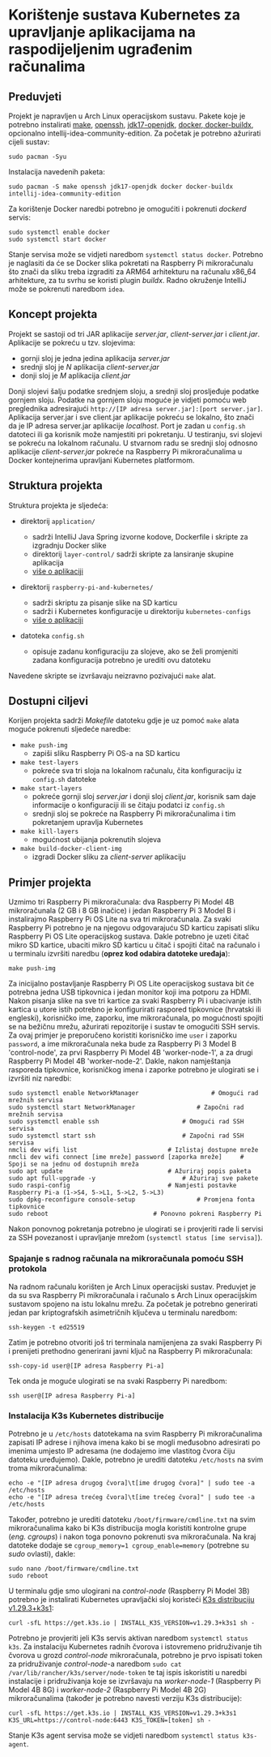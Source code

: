 # Korištenje sustava Kubernetes za upravljanje aplikacijama na raspodijeljenim ugrađenim računalima

## Preduvjeti

Projekt je napravljen u Arch Linux operacijskom sustavu. Pakete koje je potrebno instalirati [make](https://www.gnu.org/software/make/), [openssh](https://wiki.archlinux.org/title/OpenSSH), [jdk17-openjdk](https://wiki.archlinux.org/title/java), [docker, docker-buildx](https://wiki.archlinux.org/title/docker), opcionalno intellij-idea-community-edition. Za početak je potrebno ažurirati cijeli sustav:
```
sudo pacman -Syu
```
Instalacija navedenih paketa:
```
sudo pacman -S make openssh jdk17-openjdk docker docker-buildx intellij-idea-community-edition
```
Za korištenje Docker naredbi potrebno je omogućiti i pokrenuti *dockerd* servis:
```
sudo systemctl enable docker
sudo systemctl start docker
```
Stanje servisa može se vidjeti naredbom ```systemctl status docker```. Potrebno je naglasiti da će se Docker slika pokretati na Raspberry Pi mikroračunalu što znači da sliku treba izgraditi za ARM64 arhitekturu na računalu x86_64 arhitekture, za tu svrhu se koristi plugin *buildx*. Radno okruženje IntelliJ može se pokrenuti naredbom ```idea```.

## Koncept projekta

Projekt se sastoji od tri JAR aplikacije *server.jar*, *client-server.jar* i *client.jar*. Aplikacije se pokreću u tzv. slojevima:

* gornji sloj je jedna jedina aplikacija *server.jar*
* srednji sloj je *N* aplikacija *client-server.jar*
* donji sloj je *M* aplikacija *client.jar*

Donji slojevi šalju podatke srednjem sloju, a srednji sloj prosljeđuje podatke gornjem sloju. Podatke na gornjem sloju moguće je vidjeti pomoću web preglednika adresirajući ```http://[IP adresa server.jar]:[port server.jar]```. Aplikacija server.jar i sve client.jar aplikacije pokreću se lokalno, što znači da je IP adresa server.jar aplikacije *localhost*. Port je zadan u ```config.sh``` datoteci ili ga korisnik može namjestiti pri pokretanju. U testiranju, svi slojevi se pokreću na lokalnom računalu. U stvarnom radu se srednji sloj odnosno aplikacije *client-server.jar* pokreće na Raspberry Pi mikroračunalima u Docker kontejnerima upravljani Kubernetes platformom.

## Struktura projekta

Struktura projekta je sljedeća:

- direktorij ```application/```
	- sadrži IntelliJ Java Spring izvorne kodove, Dockerfile i skripte za izgradnju Docker slike
	- direktorij ```layer-control/``` sadrži skripte za lansiranje skupine aplikacija
	- [više o aplikaciji](application)

- direktorij ```raspberry-pi-and-kubernetes/```
	- sadrži skriptu za pisanje slike na SD karticu
	- sadrži i Kubernetes konfiguracije u direktoriju ```kubernetes-configs```
	- [više o aplikaciji](raspberry-pi-and-kubernetes/)

- datoteka ```config.sh```
	- opisuje zadanu konfiguraciju za slojeve, ako se želi promjeniti zadana konfiguracija potrebno je urediti ovu datoteku

Navedene skripte se izvršavaju neizravno pozivajući ```make``` alat.

## Dostupni ciljevi

Korijen projekta sadrži *Makefile* datoteku gdje je uz pomoć ```make``` alata moguće pokrenuti sljedeće naredbe:

- ```make push-img```
	- zapiši sliku Raspberry Pi OS-a na SD karticu
- ```make test-layers```
	- pokreće sva tri sloja na lokalnom računalu, čita konfiguraciju iz ```config.sh``` datoteke
- ```make start-layers```
	- pokreće gornji sloj *server.jar* i donji sloj *client.jar*, korisnik sam daje informacije o konfiguraciji ili se čitaju podatci iz ```config.sh```
	- srednji sloj se pokreće na Raspberry Pi mikroračunalima i tim pokretanjem upravlja Kubernetes
- ```make kill-layers```
	- mogućnost ubijanja pokrenutih slojeva
- ```make build-docker-client-img```
	- izgradi Docker sliku za *client-server* aplikaciju

## Primjer projekta

Uzmimo tri Raspberry Pi mikroračunala: dva Raspberry Pi Model 4B mikroračunala (2 GB i 8 GB inačice) i jedan Raspberry Pi 3 Model B i instalirajmo Raspberry Pi OS Lite na sva tri mikroračunala. Za svaki Raspberry Pi potrebno je na njegovu odgovarajuću SD karticu zapisati sliku Raspberry Pi OS Lite operacijskog sustava. Dakle potrebno je uzeti čitač mikro SD kartice, ubaciti mikro SD karticu u čitač i spojiti čitač na računalo i u terminalu izvršiti naredbu (**oprez kod odabira datoteke uređaja**):
```
make push-img
```
Za inicijalno postavljanje Raspberry Pi OS Lite operacijskog sustava bit će potrebna jedna USB tipkovnica i jedan monitor koji ima potporu za HDMI. Nakon pisanja slike na sve tri kartice za svaki Raspberry Pi i ubacivanje istih kartica u utore istih potrebno je konfigurirati raspored tipkovnice (hrvatski ili engleski), korisničko ime, zaporku, ime mikroračunala, po mogućnosti spojiti se na bežičnu mrežu, ažurirati repozitorije i sustav te omogućiti SSH servis. Za ovaj primjer je preporučeno koristiti korisničko ime ```user``` i zaporku ```password```, a ime mikroračunala neka bude za Raspberry Pi 3 Model B 'control-node', za prvi Raspberry Pi Model 4B 'worker-node-1', a za drugi Raspberry Pi Model 4B 'worker-node-2'. Dakle, nakon namještanja rasporeda tipkovnice, korisničkog imena i zaporke potrebno je ulogirati se i izvršiti niz naredbi:
```
sudo systemctl enable NetworkManager					# Omogući rad mrežnih servisa
sudo systemctl start NetworkManager					# Započni rad mrežnih servisa
sudo systemctl enable ssh						# Omogući rad SSH servisa
sudo systemctl start ssh						# Započni rad SSH servisa
nmcli dev wifi list							# Izlistaj dostupne mreže
nmcli dev wifi connect [ime mreže] password [zaporka mreže]		# Spoji se na jednu od dostupnih mreža
sudo apt update								# Ažuriraj popis paketa
sudo apt full-upgrade -y						# Ažuriraj sve pakete
sudo raspi-config							# Namjesti postavke Raspberry Pi-a (1->S4, 5->L1, 5->L2, 5->L3)
sudo dpkg-reconfigure console-setup					# Promjena fonta tipkovnice
sudo reboot								# Ponovno pokreni Raspberry Pi
```
Nakon ponovnog pokretanja potrebno je ulogirati se i provjeriti rade li servisi za SSH povezanost i upravljanje mrežom (```systemctl status [ime servisa]```).

### Spajanje s radnog računala na mikroračunala pomoću SSH protokola

Na radnom računalu korišten je Arch Linux operacijski sustav. Preduvjet je da su sva Raspberry Pi mikroračunala i računalo s Arch Linux operacijskim sustavom spojeno na istu lokalnu mrežu. Za početak je potrebno generirati jedan par kriptografskih asimetričnih ključeva u terminalu naredbom:
```
ssh-keygen -t ed25519
```
Zatim je potrebno otvoriti još tri terminala namijenjena za svaki Raspberry Pi i prenijeti prethodno generirani javni ključ na Raspberry Pi mikroračunala:
```
ssh-copy-id user@[IP adresa Raspberry Pi-a]
```
Tek onda je moguće ulogirati se na svaki Raspberry Pi naredbom:
```
ssh user@[IP adresa Raspberry Pi-a]
```

### Instalacija K3s Kubernetes distribucije

Potrebno je u ```/etc/hosts``` datotekama na svim Raspberry Pi mikroračunalima zapisati IP adrese i njihova imena kako bi se mogli međusobno adresirati po imenima umjesto IP adresama (ne dodajemo ime vlastitog čvora čiju datoteku uređujemo). Dakle, potrebno je urediti datoteku ```/etc/hosts``` na svim troma mikroračunalima:
```
echo -e "[IP adresa drugog čvora]\t[ime drugog čvora]" | sudo tee -a /etc/hosts
echo -e "[IP adresa trećeg čvora]\t[ime trećeg čvora]" | sudo tee -a /etc/hosts
```

Također, potrebno je urediti datoteku ```/boot/firmware/cmdline.txt``` na svim mikroračunalima kako bi K3s distribucija mogla koristiti kontrolne grupe (*eng. cgroups*) i nakon toga ponovno pokrenuti sva mikroračunala. Na kraj datoteke dodaje se ```cgroup_memory=1 cgroup_enable=memory``` (potrebne su *sudo* ovlasti), dakle:
```
sudo nano /boot/firmware/cmdline.txt
sudo reboot
```
U terminalu gdje smo ulogirani na *control-node* (Raspberry Pi Model 3B) potrebno je instalirati Kubernetes upravljački sloj koristeći [K3s distribuciju v1.29.3+k3s1](https://github.com/k3s-io/k3s/releases/tag/v1.29.3%2Bk3s1):
```
curl -sfL https://get.k3s.io | INSTALL_K3S_VERSION=v1.29.3+k3s1 sh -
```
Potrebno je provjeriti jeli K3s servis aktivan naredbom ```systemctl status k3s```. Za instalaciju Kubernetes radnih čvorova i istovremeno pridruživanje tih čvorova u grozd *control-node* mikroračunala, potrebno je prvo ispisati token za pridruživanje *control-node*-a naredbom ```sudo cat /var/lib/rancher/k3s/server/node-token``` te taj ispis iskoristiti u naredbi instalacije i pridruživanja koje se izvršavaju na *worker-node-1* (Raspberry Pi Model 4B 8G) i *worker-node-2* (Raspberry Pi Model 4B 2G) mikroračunalima (također je potrebno navesti verziju K3s distribucije):
```
curl -sfL https://get.k3s.io | INSTALL_K3S_VERSION=v1.29.3+k3s1 K3S_URL=https://control-node:6443 K3S_TOKEN=[token] sh -
```
Stanje K3s agent servisa može se vidjeti naredbom ```systemctl status k3s-agent```.


